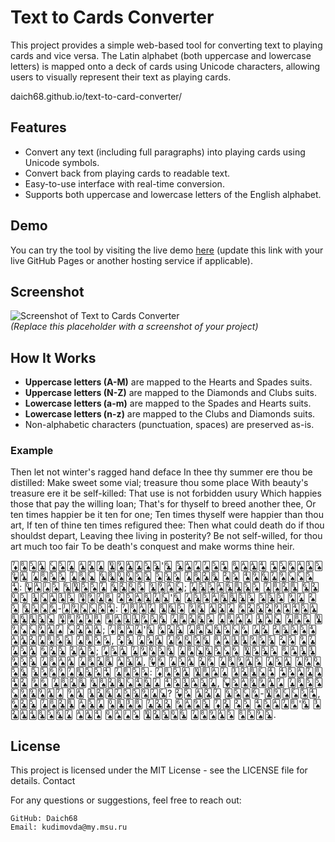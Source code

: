 # Text to Cards Converter

This project provides a simple web-based tool for converting text to playing cards and vice versa. The Latin alphabet (both uppercase and lowercase letters) is mapped onto a deck of cards using Unicode characters, allowing users to visually represent their text as playing cards.

daich68.github.io/text-to-card-converter/

## Features

- Convert any text (including full paragraphs) into playing cards using Unicode symbols.
- Convert back from playing cards to readable text.
- Easy-to-use interface with real-time conversion.
- Supports both uppercase and lowercase letters of the English alphabet.

## Demo

You can try the tool by visiting the live demo [here](#) (update this link with your live GitHub Pages or another hosting service if applicable).

## Screenshot

![Screenshot of Text to Cards Converter](#)  
_(Replace this placeholder with a screenshot of your project)_

## How It Works

- **Uppercase letters (A-M)** are mapped to the Hearts and Spades suits.
- **Uppercase letters (N-Z)** are mapped to the Diamonds and Clubs suits.
- **Lowercase letters (a-m)** are mapped to the Spades and Hearts suits.
- **Lowercase letters (n-z)** are mapped to the Clubs and Diamonds suits.
- Non-alphabetic characters (punctuation, spaces) are preserved as-is.

### Example

Then let not winter's ragged hand deface
In thee thy summer ere thou be distilled:
Make sweet some vial; treasure thou some place
With beauty's treasure ere it be self-killed:
That use is not forbidden usury
Which happies those that pay the willing loan;
That's for thyself to breed another thee,
Or ten times happier be it ten for one;
Ten times thyself were happier than thou art,
If ten of thine ten times refigured thee:
Then what could death do if thou shouldst depart,
Leaving thee living in posterity?
Be not self-willed, for thou art much too fair
To be death's conquest and make worms thine heir.

🃇🂨🂥🃑 🂬🂥🃗 🃑🃒🃗 🃚🂩🃑🃗🂥🃕'🃖 🃕🂡🂧🂧🂥🂤 🂨🂡🃑🂤 🂤🂥🂦🂡🂣🂥
🂹🃑 🃗🂨🂥🂥 🃗🂨🃜 🃖🃘🂭🂭🂥🃕 🂥🃕🂥 🃗🂨🃒🃘 🂢🂥 🂤🂩🃖🃗🂩🂬🂬🂥🂤:
🂽🂡🂫🂥 🃖🃚🂥🂥🃗 🃖🃒🂭🂥 🃙🂩🂡🂬; 🃗🃕🂥🂡🃖🃘🃕🂥 🃗🂨🃒🃘 🃖🃒🂭🂥 🃓🂬🂡🂣🂥
🃊🂩🃗🂨 🂢🂥🂡🃘🃗🃜'🃖 🃗🃕🂥🂡🃖🃘🃕🂥 🂥🃕🂥 🂩🃗 🂢🂥 🃖🂥🂬🂦-🂫🂩🂬🂬🂥🂤:
🃇🂨🂡🃗 🃘🃖🂥 🂩🃖 🃑🃒🃗 🂦🃒🃕🂢🂩🂤🂤🂥🃑 🃘🃖🃘🃕🃜
🃊🂨🂩🂣🂨 🂨🂡🃓🃓🂩🂥🃖 🃗🂨🃒🃖🂥 🃗🂨🂡🃗 🃓🂡🃜 🃗🂨🂥 🃚🂩🂬🂬🂩🃑🂧 🂬🃒🂡🃑;
🃇🂨🂡🃗'🃖 🂦🃒🃕 🃗🂨🃜🃖🂥🂬🂦 🃗🃒 🂢🃕🂥🂥🂤 🂡🃑🃒🃗🂨🂥🃕 🃗🂨🂥🂥,
🃂🃕 🃗🂥🃑 🃗🂩🂭🂥🃖 🂨🂡🃓🃓🂩🂥🃕 🂢🂥 🂩🃗 🃗🂥🃑 🂦🃒🃕 🃒🃑🂥;
🃇🂥🃑 🃗🂩🂭🂥🃖 🃗🂨🃜🃖🂥🂬🂦 🃚🂥🃕🂥 🂨🂡🃓🃓🂩🂥🃕 🃗🂨🂡🃑 🃗🂨🃒🃘 🂡🃕🃗,
🂹🂦 🃗🂥🃑 🃒🂦 🃗🂨🂩🃑🂥 🃗🂥🃑 🃗🂩🂭🂥🃖 🃕🂥🂦🂩🂧🃘🃕🂥🂤 🃗🂨🂥🂥:
🃇🂨🂥🃑 🃚🂨🂡🃗 🂣🃒🃘🂬🂤 🂤🂥🂡🃗🂨 🂤🃒 🂩🂦 🃗🂨🃒🃘 🃖🂨🃒🃘🂬🂤🃖🃗 🂤🂥🃓🂡🃕🃗,
🂼🂥🂡🃙🂩🃑🂧 🃗🂨🂥🂥 🂬🂩🃙🂩🃑🂧 🂩🃑 🃓🃒🃖🃗🂥🃕🂩🃗🃜?
🂲🂥 🃑🃒🃗 🃖🂥🂬🂦-🃚🂩🂬🂬🂥🂤, 🂦🃒🃕 🃗🂨🃒🃘 🂡🃕🃗 🂭🃘🂣🂨 🃗🃒🃒 🂦🂡🂩🃕
🃇🃒 🂢🂥 🂤🂥🂡🃗🂨'🃖 🂣🃒🃑🃔🃘🂥🃖🃗 🂡🃑🂤 🂭🂡🂫🂥 🃚🃒🃕🂭🃖 🃗🂨🂩🃑🂥 🂨🂥🂩🃕.

## License

This project is licensed under the MIT License - see the LICENSE file for details.
Contact

For any questions or suggestions, feel free to reach out:

    GitHub: Daich68
    Email: kudimovda@my.msu.ru

